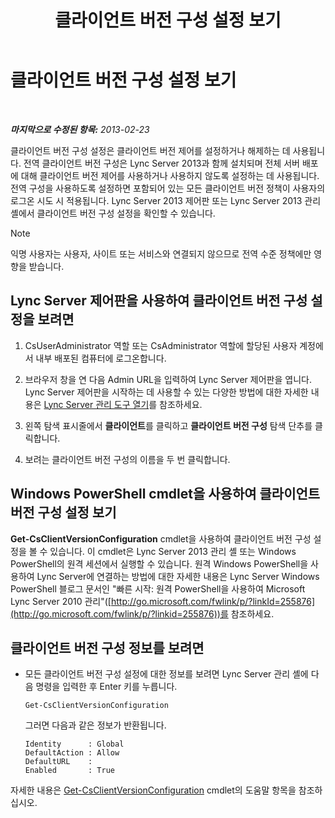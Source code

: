 ﻿---
title: 클라이언트 버전 구성 설정 보기
TOCTitle: 클라이언트 버전 구성 설정 보기
ms:assetid: c72df4e6-a889-4cb6-86f7-8334d7774c6e
ms:mtpsurl: https://technet.microsoft.com/ko-kr/library/JJ923062(v=OCS.15)
ms:contentKeyID: 52056956
ms.date: 08/10/2015
mtps_version: v=OCS.15
ms.translationtype: HT
---

# 클라이언트 버전 구성 설정 보기

 

_**마지막으로 수정된 항목:** 2013-02-23_

클라이언트 버전 구성 설정은 클라이언트 버전 제어를 설정하거나 해제하는 데 사용됩니다. 전역 클라이언트 버전 구성은 Lync Server 2013과 함께 설치되며 전체 서버 배포에 대해 클라이언트 버전 제어를 사용하거나 사용하지 않도록 설정하는 데 사용됩니다. 전역 구성을 사용하도록 설정하면 포함되어 있는 모든 클라이언트 버전 정책이 사용자의 로그온 시도 시 적용됩니다. Lync Server 2013 제어판 또는 Lync Server 2013 관리 셸에서 클라이언트 버전 구성 설정을 확인할 수 있습니다.


> [!NOTE]
> 익명 사용자는 사용자, 사이트 또는 서비스와 연결되지 않으므로 전역 수준 정책에만 영향을 받습니다.



## Lync Server 제어판을 사용하여 클라이언트 버전 구성 설정을 보려면

1.  CsUserAdministrator 역할 또는 CsAdministrator 역할에 할당된 사용자 계정에서 내부 배포된 컴퓨터에 로그온합니다.

2.  브라우저 창을 연 다음 Admin URL을 입력하여 Lync Server 제어판을 엽니다. Lync Server 제어판을 시작하는 데 사용할 수 있는 다양한 방법에 대한 자세한 내용은 [Lync Server 관리 도구 열기](lync-server-2013-open-lync-server-administrative-tools.md)를 참조하세요.

3.  왼쪽 탐색 표시줄에서 **클라이언트**를 클릭하고 **클라이언트 버전 구성** 탐색 단추를 클릭합니다.

4.  보려는 클라이언트 버전 구성의 이름을 두 번 클릭합니다.

## Windows PowerShell cmdlet을 사용하여 클라이언트 버전 구성 설정 보기

**Get-CsClientVersionConfiguration** cmdlet을 사용하여 클라이언트 버전 구성 설정을 볼 수 있습니다. 이 cmdlet은 Lync Server 2013 관리 셸 또는 Windows PowerShell의 원격 세션에서 실행할 수 있습니다. 원격 Windows PowerShell을 사용하여 Lync Server에 연결하는 방법에 대한 자세한 내용은 Lync Server Windows PowerShell 블로그 문서인 "빠른 시작: 원격 PowerShell을 사용하여 Microsoft Lync Server 2010 관리"([http://go.microsoft.com/fwlink/p/?linkId=255876](http://go.microsoft.com/fwlink/p/?linkid=255876))를 참조하세요.

## 클라이언트 버전 구성 정보를 보려면

  - 모든 클라이언트 버전 구성 설정에 대한 정보를 보려면 Lync Server 관리 셸에 다음 명령을 입력한 후 Enter 키를 누릅니다.
    
        Get-CsClientVersionConfiguration
    
    그러면 다음과 같은 정보가 반환됩니다.
    
        Identity      : Global
        DefaultAction : Allow
        DefaultURL    :
        Enabled       : True

자세한 내용은 [Get-CsClientVersionConfiguration](get-csclientversionconfiguration.md) cmdlet의 도움말 항목을 참조하십시오.

